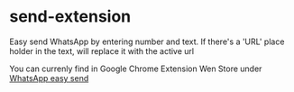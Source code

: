 # send-extension
Easy send WhatsApp by entering number and text. If there's a 'URL' place holder in the text, will replace it with the active url

You can currenly find in Google Chrome Extension Wen Store under [WhatsApp easy send](https://chrome.google.com/webstore/detail/whatsapp-easy-send/dfpggoalmiggfgehidjjldkonifpijed)
